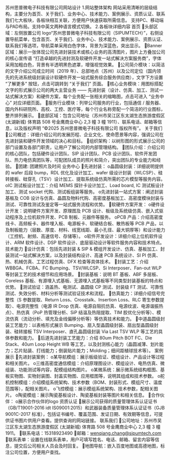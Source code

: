 苏州思普微电子科技有限公司网站设计
1.网站整体架构
网站采用清晰的层级结构，主要分为首页、关于我们、业务中心、技术能力、案例展示、资质认证、联系我们七大板块，各板块相互关联，方便用户快速获取所需信息。
支持PC、移动端与PAD布局。支持中英文两种语言模式切换。
2.各板块详细内容
首页
头部区域：左侧放置公司 logo“苏州思普微电子科技有限公司（SIPUMTECH）”，右侧设置导航菜单，包含首页、关于我们、业务中心、技术能力、案例展示、资质认证、联系我们等选项，导航菜单采用白色字体，背景为深蓝色，突出显示。
Banner 区域：展示一张体现公司先进封装技术或核心业务的高清图片，图片上方叠加公司的核心宣传语 “打造卓越的先进封测及软硬件开发一站式解决方案服务商”，字体采用加粗白色，背景有半透明黑色遮罩，增强视觉效果。
公司简介模块：以简洁的文字介绍公司成立时间（2019 年）、总部地点（苏州）以及公司定位（国内领先的先进系统级封装设计软硬件开发一站式服务综合服务供应商），文字下方设置 “了解更多” 按钮，点击可跳转到 “关于我们” 页面。
核心业务模块：用图标搭配文字的形式展示公司的两大主营业务 —— 先进封装（设计、仿真、加工、测试一站式解决方案）和硬件方案，每个业务配一张相关的缩略图，点击可进入 “业务中心” 对应详细页面。
服务行业模块：列举公司服务的行业，包括通信 / 服务器、国内外科研院所、高校、工控、医疗等，每个行业名称旁配一个简洁的行业图标，整齐排列展示。
底部区域：包含公司地址（苏州市吴江区东太湖生态旅游度假区 (太湖新城) 体育路 508 号金鹰商业中心 2,3 幢 3 幢 1911）、联系电话、邮箱等信息，以及版权声明 “©2025 苏州思普微电子科技有限公司 版权所有”。
关于我们
公司概述：详细介绍公司的发展历程、企业文化、使命愿景等内容，强调公司在先进封装和硬件开发领域的决心和目标。
组织架构：以树形图的形式展示公司的部门设置及各部门职责，让用户了解公司的内部管理结构。
团队介绍：介绍公司的核心团队，包括硬件设计团队、SIP 设计团队、PCB 设计团队、软件开发团队、热力电仿真团队等，可配团队成员的照片和简介，突出团队的专业能力和经验。
团建: 团建照片及时间
业务中心
先进封装：
o晶圆级封装：详细说明提供的 wafer 后段 bump，RDL 优化及设计加工、wafer 级设计封装（WLCSP）、硅转接板、硅穿孔（TSV）设计加工、提取系统级仿真所需的芯片模型等服务内容。
oIC 测试板设计加工：介绍 MEMS 探针卡设计加工、Load board, IC 测试板设计加工、测试 socket 代购、测试板组装等服务。
o先进封装一站式方案：阐述封装基板及 COB 设计与仿真、晶圆及物料代购、高密度基板加工、高密度模块封装与测试、可靠性测试及鉴定等一站式服务流程和优势。
软硬件方案开发：
o硬件设计开发：说明硬件方案开发、原理图及 PCB 设计、板级及系统级仿真、嵌入式驱动程序及上位机软件开发、PCB 制板、元器件等服务。
oPCB 产品：介绍高密度线卡、高频板卡、器件埋入板、电源板卡、软硬结合板、散热板等 PCB 产品，以及制板能力（层数、厚度、材料、线宽线距、最小孔径、最大铜厚等）和设计能力（工控机、射频、高速信号、存储等）。
o软件开发设计：详细介绍上位机软件设计、ARM 软件设计、DSP 软件设计、底层驱动设计等软件服务内容和技术特点。
技术能力
设计仿真：包括先进封装 & SIP & 模组开发设计、仿真、基板加工、封装测试一站式解决方案，以及封装结构设计、高速 PCB 系统设计、SI PI 仿真、热、机械仿真、工艺过程仿真、DFX 检查等具体技术。
封装工艺：介绍 WBBGA、FCBA、FC Bumping、TSV/WLCSP、Si Interposer、Fan-out WLP 等封装工艺的技术细节和应用场景。
封装基板：说明 BT 基板、ABF 多层板、Coreless 基板、有源埋入式基板、无源埋入式基板等不同类型封装基板的特点和优势。
测试验证：涵盖热、电测试、晶圆级 CP 测试、封装级 FT 测试、可靠性测试、失效分析、材料分析等测试验证技术和流程。
仿真能力：详细介绍信号完整性（S 参数提取、Return Loss、Crosstalk、Insertion Loss、RLC 寄生参数提取）、电源完整性（电源 IR Drop 仿真、电源自阻抗仿真、电源纹波、电源谐振热点）、热仿真（PoP 热管理分析、SiP 结温及热阻提取、TIM 胶优化分析等）、模流仿真（流动分析、填充及金线偏移分析等）等仿真技术和能力。
中道晶圆级封装工艺能力：以表格形式展示 Bumping、扇入型晶圆级封装、扇出型晶圆级封装、硅转接板 TSV Interposer、直孔晶圆级封装 Via Last TSV WLP 等工艺的具体参数和能力。
后道先进封装工艺能力：介绍 80um Pitch BOT FC、Die Stack、40um Loop Height WB 等工艺，以及封测核心能力（晶圆减薄、划片能力；芯片贴装、打线能力；倒装贴片能力；Molding；细间距植球技术等）。
案例展示
先进封装案例：
o某导航模组：展示板级验证、模组设计、产品设计等过程和相关图片。
o三维高密度通信模组：介绍原理图设计、模组设计、电热仿真、微组装、功能测试等内容，配模组结构图片。
o某微系统：展示微系统结构框图、基板实物图、实物封装图、封盖实物图、应用框图等，说明其组成和技术参数。
o舵机控制模组：介绍模组系统架构、技术参数（BOM、封装形式、模组尺寸、温度范围等），配相关图片。
o飞控模组：展示模组系统架构、技术参数，配相关图片。
o陶瓷模组：展示陶瓷基板设计、陶瓷基板封装等图片和相关信息。
合作伙伴：
o展示合作伙伴的logo
资质认证
展示公司获得的质量管理体系认证证书（GB/T19001-2016 idt IS09001:2015）和武器装备质量管理体系认证证书（GJB 9001C-2017 标准），包括证书编号、覆盖范围、发证日期、有效期等信息，可提供证书图片供用户查看。提供查询的网站链接。
联系我们
公司地址：苏州市吴江区东太湖生态旅游度假区 (太湖新城) 体育路 508 号金鹰商业中心 2,3 幢 3 幢 1911。
联系电话：15318923490
邮箱：wenqiang.chang@sipumtech.com
联系表单：设置在线联系表单，用户可填写姓名、电话、邮箱、留言内容等信息，提交后公司相关人员会及时回复。
地图导航：嵌入百度地图或高德地图，标注公司位置，方便用户查找。

